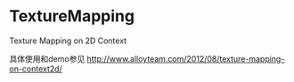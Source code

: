 TextureMapping
==============

Texture Mapping on 2D Context

具体使用和demo参见 http://www.alloyteam.com/2012/08/texture-mapping-on-context2d/